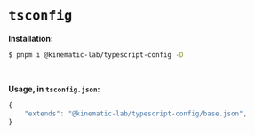 # `tsconfig`

**Installation:**

```bash
$ pnpm i @kinematic-lab/typescript-config -D
```

<br />

**Usage, in `tsconfig.json`:**

```javascript
{
	"extends": "@kinematic-lab/typescript-config/base.json",
}
```
